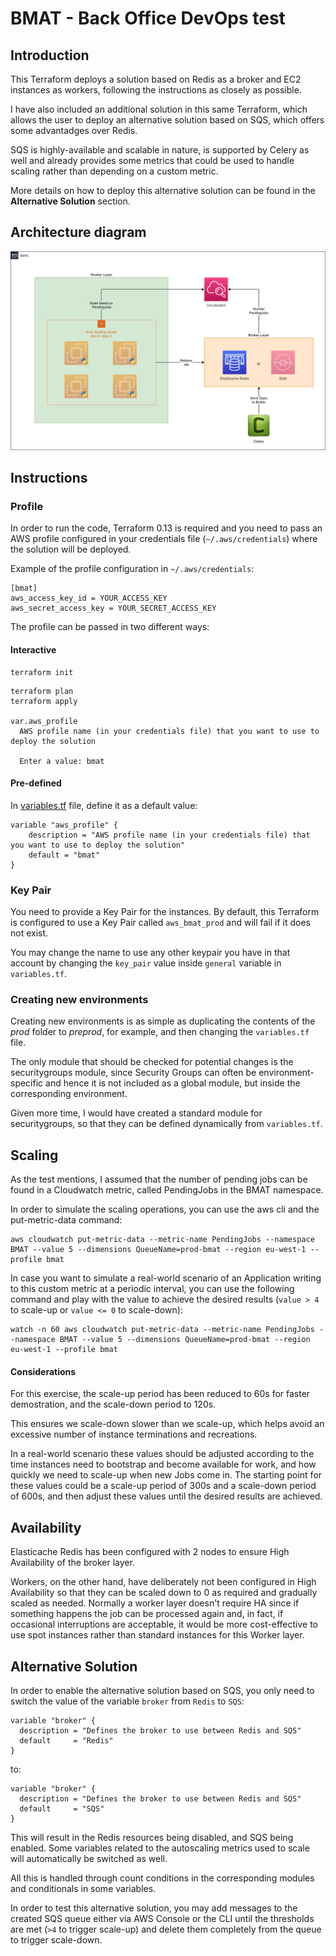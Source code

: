 # BMAT - Back Office DevOps test

## Introduction

This Terraform deploys a solution based on Redis as a broker and EC2 instances as workers, following the instructions as closely as possible.

I have also included an additional solution in this same Terraform, which allows the user to deploy an alternative solution based on SQS, which offers some advantadges over Redis.

SQS is highly-available and scalable in nature, is supported by Celery as well and already provides some metrics that could be used to handle scaling rather than depending on a custom metric.

More details on how to deploy this alternative solution can be found in the **Alternative Solution** section.

## Architecture diagram

![Diagram](./BMAT.png)

## Instructions

### Profile

In order to run the code, Terraform 0.13 is required and you need to pass an AWS profile configured in your credentials file (`~/.aws/credentials`) where the solution will be deployed.

Example of the profile configuration in `~/.aws/credentials`:

```
[bmat]
aws_access_key_id = YOUR_ACCESS_KEY
aws_secret_access_key = YOUR_SECRET_ACCESS_KEY
```


The profile can be passed in two different ways:

#### Interactive
```
terraform init
```

```
terraform plan
terraform apply

var.aws_profile
  AWS profile name (in your credentials file) that you want to use to deploy the solution

  Enter a value: bmat
```

#### Pre-defined
In [variables.tf](./prod/eu-west-1/variables.tf) file, define it as a default value:
```
variable "aws_profile" {
    description = "AWS profile name (in your credentials file) that you want to use to deploy the solution"
    default = "bmat"
}
```

### Key Pair
You need to provide a Key Pair for the instances. By default, this Terraform is configured to use a Key Pair called `aws_bmat_prod` and will fail if it does not exist. 

You may change the name to use any other keypair you have in that account by changing the `key_pair` value inside `general` variable in `variables.tf`.

### Creating new environments

Creating new environments is as simple as duplicating the contents of the *prod* folder to *preprod*, for example, and then changing the `variables.tf` file.

The only module that should be checked for potential changes is the securitygroups module, since Security Groups can often be environment-specific and hence it is not included as a global module, but inside the corresponding environment.

Given more time, I would have created a standard module for securitygroups, so that they can be defined dynamically from `variables.tf`.

## Scaling

As the test mentions, I assumed that the number of pending jobs can be found in a Cloudwatch metric, called PendingJobs in the BMAT namespace.

In order to simulate the scaling operations, you can use the aws cli and the put-metric-data command:

```
aws cloudwatch put-metric-data --metric-name PendingJobs --namespace BMAT --value 5 --dimensions QueueName=prod-bmat --region eu-west-1 --profile bmat
```

In case you want to simulate a real-world scenario of an Application writing to this custom metric at a periodic interval, you can use the following command and play with the value to achieve the desired results (`value > 4` to scale-up or `value <= 0` to scale-down):

```
watch -n 60 aws cloudwatch put-metric-data --metric-name PendingJobs --namespace BMAT --value 5 --dimensions QueueName=prod-bmat --region eu-west-1 --profile bmat
```

#### Considerations

For this exercise, the scale-up period has been reduced to 60s for faster demostration, and the scale-down period to 120s.

This ensures we scale-down slower than we scale-up, which helps avoid an excessive number of instance terminations and recreations.

In a real-world scenario these values should be adjusted according to the time instances need to bootstrap and become available for work, and how quickly we need to scale-up when new Jobs come in. The starting point for these values could be a scale-up period of 300s and a scale-down period of 600s, and then adjust these values until the desired results are achieved.

## Availability

Elasticache Redis has been configured with 2 nodes to ensure High Availability of the broker layer. 

Workers, on the other hand, have deliberately not been configured in High Availability so that they can be scaled down to 0 as required and gradually scaled as needed. Normally a worker layer doesn't require HA since if something happens the job can be processed again and, in fact, if occasional interruptions are acceptable, it would be more cost-effective to use spot instances rather than standard instances for this Worker layer.

## Alternative Solution

In order to enable the alternative solution based on SQS, you only need to switch the value of the variable `broker` from `Redis` to `SQS`:

```
variable "broker" {
  description = "Defines the broker to use between Redis and SQS"
  default     = "Redis"
}
```

to:

```
variable "broker" {
  description = "Defines the broker to use between Redis and SQS"
  default     = "SQS"
}
```

This will result in the Redis resources being disabled, and SQS being enabled. Some variables related to the autoscaling metrics used to scale will automatically be switched as well.

All this is handled through count conditions in the corresponding modules and conditionals in some variables.

In order to test this alternative solution, you may add messages to the created SQS queue either via AWS Console or the CLI until the thresholds are met (`>4` to trigger scale-up) and delete them completely from the queue to trigger scale-down.